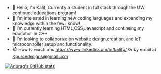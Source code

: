 - 👋 Hello, I’m Kalif, Currently a student in full stack through the UW continued educations program!
- 👀 I’m interested in learning new coding languages and expanding my knowledge within the few i know!
- 🌱 I’m currently learning HTML,CSS,Javascript and continuing my education in C++
- 💞️ I’m looking to collaborate on website design,creation, and IoT microcontroller setup and functionality.
- 📫 How to reach me: https://www.linkedin.com/in/kalifp/  Or by email at Kpurcedesigns@gmail.com

<!---
Unconditionallove47/Unconditionallove47 is a ✨ special ✨ repository because its `README.md` (this file) appears on your GitHub profile.
You can click the Preview link to take a look at your changes.
--->
[![Anurag's GitHub stats](https://github-readme-stats.vercel.app/api?username=Unconditionallove47)](https://github.com/anuraghazra/github-readme-stats)
